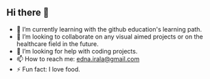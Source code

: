 ## Hi there 👋

- 🌱 I’m currently learning with the github education's learning path.
- 👯 I’m looking to collaborate on any visual aimed projects or on the healthcare field in the future.
- 🤔 I’m looking for help with coding projects.
- 📫 How to reach me: edna.irala@gmail.com
- ⚡ Fun fact: I love food. 
